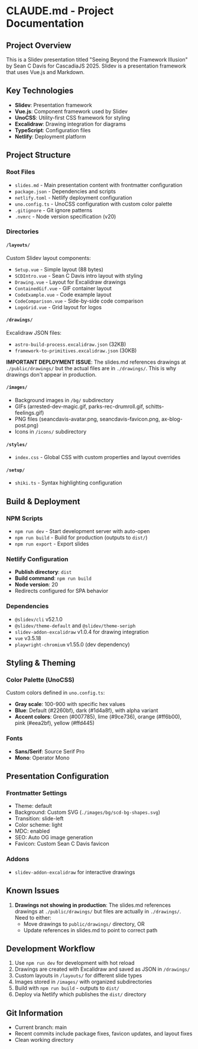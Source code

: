 # CLAUDE.md - Project Documentation

## Project Overview
This is a Slidev presentation titled "Seeing Beyond the Framework Illusion" by Sean C Davis for CascadiaJS 2025. Slidev is a presentation framework that uses Vue.js and Markdown.

## Key Technologies
- **Slidev**: Presentation framework
- **Vue.js**: Component framework used by Slidev
- **UnoCSS**: Utility-first CSS framework for styling
- **Excalidraw**: Drawing integration for diagrams
- **TypeScript**: Configuration files
- **Netlify**: Deployment platform

## Project Structure

### Root Files
- `slides.md` - Main presentation content with frontmatter configuration
- `package.json` - Dependencies and scripts
- `netlify.toml` - Netlify deployment configuration
- `uno.config.ts` - UnoCSS configuration with custom color palette
- `.gitignore` - Git ignore patterns
- `.nvmrc` - Node version specification (v20)

### Directories

#### `/layouts/`
Custom Slidev layout components:
- `Setup.vue` - Simple layout (88 bytes)
- `SCDIntro.vue` - Sean C Davis intro layout with styling
- `Drawing.vue` - Layout for Excalidraw drawings
- `ContainedGif.vue` - GIF container layout
- `CodeExample.vue` - Code example layout
- `CodeComparison.vue` - Side-by-side code comparison
- `LogoGrid.vue` - Grid layout for logos

#### `/drawings/`
Excalidraw JSON files:
- `astro-build-process.excalidraw.json` (32KB)
- `framework-to-primitives.excalidraw.json` (30KB)

**IMPORTANT DEPLOYMENT ISSUE**: The slides.md references drawings at `./public/drawings/` but the actual files are in `./drawings/`. This is why drawings don't appear in production.

#### `/images/`
- Background images in `/bg/` subdirectory
- GIFs (arrested-dev-magic.gif, parks-rec-drumroll.gif, schitts-feelings.gif)
- PNG files (seancdavis-avatar.png, seancdavis-favicon.png, ax-blog-post.png)
- Icons in `/icons/` subdirectory

#### `/styles/`
- `index.css` - Global CSS with custom properties and layout overrides

#### `/setup/`
- `shiki.ts` - Syntax highlighting configuration

## Build & Deployment

### NPM Scripts
- `npm run dev` - Start development server with auto-open
- `npm run build` - Build for production (outputs to `dist/`)
- `npm run export` - Export slides

### Netlify Configuration
- **Publish directory**: `dist`
- **Build command**: `npm run build`
- **Node version**: 20
- Redirects configured for SPA behavior

### Dependencies
- `@slidev/cli` v52.1.0
- `@slidev/theme-default` and `@slidev/theme-seriph`
- `slidev-addon-excalidraw` v1.0.4 for drawing integration
- `vue` v3.5.18
- `playwright-chromium` v1.55.0 (dev dependency)

## Styling & Theming

### Color Palette (UnoCSS)
Custom colors defined in `uno.config.ts`:
- **Gray scale**: 100-900 with specific hex values
- **Blue**: Default (#2260bf), dark (#1d4a8f), with alpha variant
- **Accent colors**: Green (#007785), lime (#9ce736), orange (#ff6b00), pink (#eea2bf), yellow (#ffd445)

### Fonts
- **Sans/Serif**: Source Serif Pro
- **Mono**: Operator Mono

## Presentation Configuration

### Frontmatter Settings
- Theme: default
- Background: Custom SVG (`./images/bg/scd-bg-shapes.svg`)
- Transition: slide-left
- Color scheme: light
- MDC: enabled
- SEO: Auto OG image generation
- Favicon: Custom Sean C Davis favicon

### Addons
- `slidev-addon-excalidraw` for interactive drawings

## Known Issues

1. **Drawings not showing in production**: The slides.md references drawings at `./public/drawings/` but files are actually in `./drawings/`. Need to either:
   - Move drawings to `public/drawings/` directory, OR
   - Update references in slides.md to point to correct path

## Development Workflow

1. Use `npm run dev` for development with hot reload
2. Drawings are created with Excalidraw and saved as JSON in `/drawings/`
3. Custom layouts in `/layouts/` for different slide types
4. Images stored in `/images/` with organized subdirectories
5. Build with `npm run build` - outputs to `dist/`
6. Deploy via Netlify which publishes the `dist/` directory

## Git Information
- Current branch: main
- Recent commits include package fixes, favicon updates, and layout fixes
- Clean working directory
